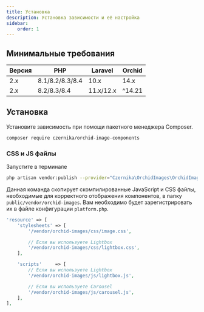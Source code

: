 ```yaml
---
title: Установка
description: Установка зависимости и её настройка
sidebar:
    order: 1
---
```


## Минимальные требования

| Версия | PHP             | Laravel   | Orchid |
| ------ | --------------- | --------- | ------ |
| 2.x    | 8.1/8.2/8.3/8.4 | 10.x      | 14.x   |
| 2.x    | 8.2/8.3/8.4     | 11.x/12.x | ^14.21 |

## Установка

Установите зависимость при помощи пакетного менеджера Composer.

```sh
composer require czernika/orchid-image-components
```

### CSS и JS файлы

Запустите в терминале

```sh
php artisan vendor:publish --provider="Czernika\OrchidImages\OrchidImagesServiceProvider"
```

Данная команда скопирует скомпилированные JavaScript и CSS файлы, необходимые для корректного отображения компонентов, в папку `public/vendor/orchid-images`. Вам необходимо будет зарегистрировать их в файле конфигурации `platform.php`.

```php
'resource' => [
    'stylesheets' => [
        '/vendor/orchid-images/css/image.css',

        // Если вы используете Lightbox
        '/vendor/orchid-images/css/lightbox.css',
    ],

    'scripts'     => [
        // Если вы используете Lightbox
        '/vendor/orchid-images/js/lightbox.js',

        // Если вы используете Carousel
        '/vendor/orchid-images/js/carousel.js',
    ],
],
```
